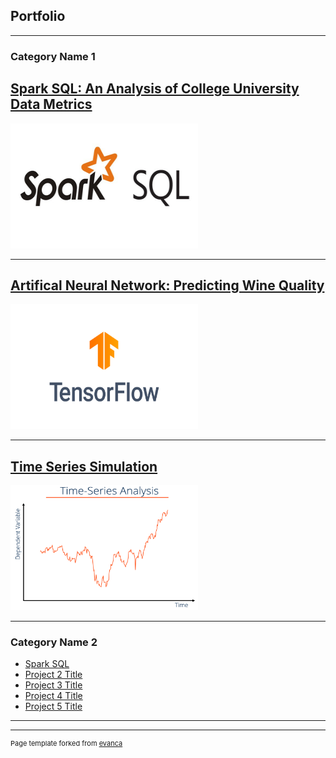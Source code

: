 ## Portfolio

---

### Category Name 1 

## [Spark SQL: An Analysis of College University Data Metrics](/work-portfolio/sample_page)
<img src="images/2-3.jpg" alt="Logo" width="300" height="200"/>

---
## [Artifical Neural Network: Predicting Wine Quality](/work-portfolio/AI-project)
<img src="images/tensor_flow.png" alt="Logo" width="300" height="200"/>

---
## [Time Series Simulation](/work-portfolio/timeseries)
<img src="images/Time-Series-Analysis-1200x854.png" alt="Logo" width="300" height="200"/>

---

### Category Name 2

- [Spark SQL ](http://https://toddschaffer1.github.io/work-portfolio/spark-example/)
- [Project 2 Title](http://example.com/)
- [Project 3 Title](http://example.com/)
- [Project 4 Title](http://example.com/)
- [Project 5 Title](http://example.com/)

---




---
<p style="font-size:11px">Page template forked from <a href="https://github.com/evanca/quick-portfolio">evanca</a></p>
<!-- Remove above link if you don't want to attibute -->
